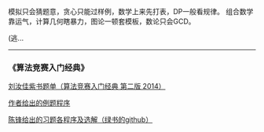 模拟只会猜题意，贪心只能过样例，数学上来先打表，DP一般看规律。
组合数学靠运气，计算几何瞎暴力，图论一顿套模板，数论只会GCD。

(逃...

-------------

### 《算法竞赛入门经典》

[刘汝佳紫书题单（算法竞赛入门经典 第二版 2014）](https://vjudge.net/article/45)

[作者给出的例题程序](https://github.com/aoapc-book/aoapc-bac2nd)

[陈锋给出的习题各程序及选解（绿书的github）](https://github.com/sukhoeing/aoapc-bac2nd-keys)

